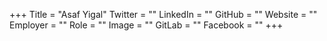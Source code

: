 +++
Title = "Asaf Yigal"
Twitter = ""
LinkedIn = ""
GitHub = ""
Website = ""
Employer = ""
Role = ""
Image = ""
GitLab = ""
Facebook = ""
+++
